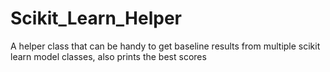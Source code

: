 # Scikit_Learn_Helper
A helper class that can be handy to get baseline results from multiple scikit learn model classes, also prints the best scores
